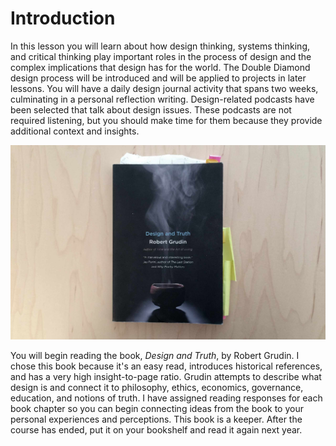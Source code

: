 # Introduction

In this lesson you will learn about how design thinking, systems thinking, and critical thinking play important roles in the process of design and the complex implications that design has for the world. The Double Diamond design process will be introduced and will be applied to projects in later lessons. You will have a daily design journal activity that spans two weeks, culminating in a personal reflection writing. Design-related podcasts have been selected that talk about design issues. These podcasts are not required listening, but you should make time for them because they provide additional context and insights.

![Photo of book, Design and Truth by Robert Grudin](/assets/design-and-truth-book@2x.jpg)

You will begin reading the book, _Design and Truth_, by Robert Grudin. I chose this book because it's an easy read, introduces historical references, and has a very high insight-to-page ratio. Grudin attempts to describe what design is and connect it to philosophy, ethics, economics, governance, education, and notions of truth. I have assigned reading responses for each book chapter so you can begin connecting ideas from the book to your personal experiences and perceptions. This book is a keeper. After the course has ended, put it on your bookshelf and read it again next year.